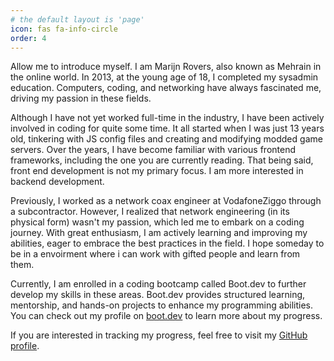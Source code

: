 ```yaml
---
# the default layout is 'page'
icon: fas fa-info-circle
order: 4
---
```


Allow me to introduce myself. I am Marijn Rovers, also known as Mehrain in the online world. In 2013, at the young age of 18, I completed my sysadmin education. Computers, coding, and networking have always fascinated me, driving my passion in these fields.

Although I have not yet worked full-time in the industry, I have been actively involved in coding for quite some time. It all started when I was just 13 years old, tinkering with JS config files and creating and modifying modded game servers. Over the years, I have become familiar with various frontend frameworks, including the one you are currently reading. That being said, front end development is not my primary focus. I am more interested in backend development.

Previously, I worked as a network coax engineer at VodafoneZiggo through a subcontractor. However, I realized that network engineering (in its physical form) wasn't my passion, which led me to embark on a coding journey. With great enthusiasm, I am actively learning and improving my abilities, eager to embrace the best practices in the field. I hope someday to be in a envoirment where i can work with gifted people and learn from them.

Currently, I am enrolled in a coding bootcamp called Boot.dev to further develop my skills in these areas. Boot.dev provides structured learning, mentorship, and hands-on projects to enhance my programming abilities. You can check out my profile on [boot.dev](https://www.boot.dev/u/mehrain) to learn more about my progress.

If you are interested in tracking my progress, feel free to visit my [GitHub profile](https://github.com/mehrain).


